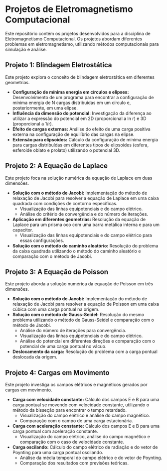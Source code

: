 # Projetos de Eletromagnetismo Computacional

Este repositório contém os projetos desenvolvidos para a disciplina de Eletromagnetismo Computacional. Os projetos abordam diferentes problemas em eletromagnetismo, utilizando métodos computacionais para simulação e análise.

## Projeto 1: Blindagem Eletrostática

Este projeto explora o conceito de blindagem eletrostática em diferentes geometrias.

* **Configuração de mínima energia em círculos e elipses:** Desenvolvimento de um programa para encontrar a configuração de mínima energia de N cargas distribuídas em um círculo e, posteriormente, em uma elipse. 
* **Influência da dimensão do potencial:** Investigação da diferença ao utilizar a expressão do potencial em 2D (proporcional a ln r) e 3D (proporcional a 1/r).
* **Efeito de cargas externas:** Análise do efeito de uma carga positiva externa na configuração de equilíbrio das cargas na elipse. 
* **Extensão para elipsoides:** Cálculo da configuração de mínima energia para cargas distribuídas em diferentes tipos de elipsoides (esfera, esferoide oblato e prolato) utilizando o potencial 3D.

## Projeto 2: A Equação de Laplace

Este projeto foca na solução numérica da equação de Laplace em duas dimensões.

* **Solução com o método de Jacobi:** Implementação do método de relaxação de Jacobi para resolver a equação de Laplace em uma caixa quadrada com condições de contorno específicas. 
    * Visualização das linhas equipotenciais e do campo elétrico. 
    * Análise do critério de convergência e do número de iterações. 
* **Aplicação em diferentes geometrias:** Resolução da equação de Laplace para um prisma oco com uma barra metálica interna e para um capacitor.
    * Visualização das linhas equipotenciais e do campo elétrico para essas configurações. 
* **Solução com o método do caminho aleatório:** Resolução do problema da caixa quadrada utilizando o método do caminho aleatório e comparação com o método de Jacobi. 
## Projeto 3: A Equação de Poisson

Este projeto aborda a solução numérica da equação de Poisson em três dimensões.

* **Solução com o método de Jacobi:** Implementação do método de relaxação de Jacobi para resolver a equação de Poisson em uma caixa cúbica com uma carga pontual na origem.
* **Solução com o método de Gauss-Seidel:** Resolução do mesmo problema utilizando o método de Gauss-Seidel e comparação com o método de Jacobi. 
    * Análise do número de iterações para convergência. 
    * Visualização das linhas equipotenciais e do campo elétrico. 
    * Análise do potencial em diferentes direções e comparação com o potencial de uma carga pontual no vácuo.
* **Deslocamento da carga:** Resolução do problema com a carga pontual deslocada da origem. 

## Projeto 4: Cargas em Movimento

Este projeto investiga os campos elétricos e magnéticos gerados por cargas em movimento.

* **Carga com velocidade constante:** Cálculo dos campos E e B para uma carga pontual se movendo com velocidade constante, utilizando o método da bisseção para encontrar o tempo retardado.
    * Visualização do campo elétrico e análise do campo magnético. 
    * Comparação com o campo de uma carga estacionária.
* **Carga com aceleração constante:** Cálculo dos campos E e B para uma carga pontual com aceleração constante. 
    * Visualização do campo elétrico, análise do campo magnético e comparação com o caso de velocidade constante.
* **Carga oscilando:** Cálculo do campo elétrico de radiação e do vetor de Poynting para uma carga pontual oscilando. 
    * Análise da média temporal do campo elétrico e do vetor de Poynting. 
    * Comparação dos resultados com previsões teóricas. 

